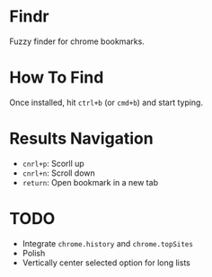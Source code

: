 # Findr

Fuzzy finder for chrome bookmarks.

# How To Find

Once installed, hit `ctrl+b` (or `cmd+b`) and start typing.

# Results Navigation

- `cnrl+p`: Scorll up
- `cnrl+n`: Scroll down
- `return`: Open bookmark in a new tab

# TODO

- Integrate `chrome.history` and `chrome.topSites`
- Polish
- Vertically center selected option for long lists
